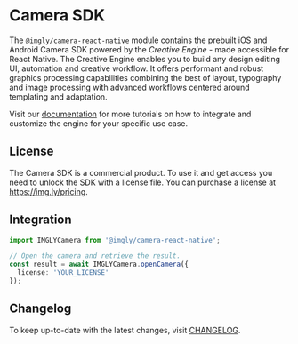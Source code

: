 # Camera SDK

The `@imgly/camera-react-native` module contains the prebuilt iOS and Android Camera SDK powered by the _Creative Engine_ - made accessible for React Native.
The Creative Engine enables you to build any design editing UI, automation and creative workflow.
It offers performant and robust graphics processing capabilities combining the best of layout, typography and image processing with advanced workflows centered around templating and adaptation.

Visit our [documentation](https://img.ly/docs/cesdk) for more tutorials on how to integrate and customize the engine for your specific use case.

## License

The Camera SDK is a commercial product. To use it and get access you need to unlock the SDK with a license file. You can purchase a license at https://img.ly/pricing.

## Integration

```ts
import IMGLYCamera from '@imgly/camera-react-native';

// Open the camera and retrieve the result.
const result = await IMGLYCamera.openCamera({
  license: 'YOUR_LICENSE'
});
```

## Changelog

To keep up-to-date with the latest changes, visit [CHANGELOG](https://img.ly/docs/cesdk/changelog/).
